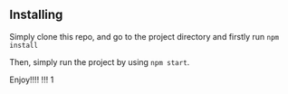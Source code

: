 
## Installing

Simply clone this repo, and go to the project directory and firstly run `npm install`

Then, simply run the project by using `npm start`.

Enjoy!!!!
!!!
1
